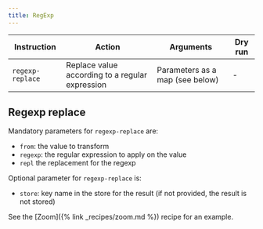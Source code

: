 ```yaml
---
title: RegExp
---
```


| Instruction      | Action                                          | Arguments                       | Dry run |
| ---------------- | ----------------------------------------------- | ------------------------------- | ------- |
| `regexp-replace` | Replace value according to a regular expression | Parameters as a map (see below) | -       |

## Regexp replace

Mandatory parameters for `regexp-replace` are:

- `from`: the value to transform
- `regexp`: the regular expression to apply on the value
- `repl` the replacement for the regexp

Optional parameter for `regexp-replace` is:

- `store`: key name in the store for the result (if not provided, the result is not stored)

See the [Zoom]({% link _recipes/zoom.md %}) recipe for an example.
